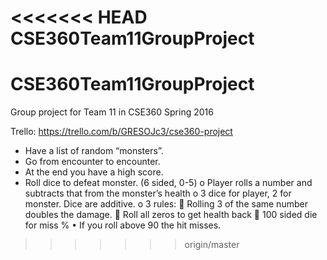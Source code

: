 <<<<<<< HEAD
CSE360Team11GroupProject
=======
# CSE360Team11GroupProject
Group project for Team 11 in CSE360 Spring 2016 

Trello: https://trello.com/b/GRESOJc3/cse360-project

-	Have a list of random “monsters”. 
-	Go from encounter to encounter. 
-	At the end you have a high score. 
-	Roll dice to defeat monster. (6 sided, 0-5)
  o	Player rolls a number and subtracts that from the monster’s health
  o	3 dice for player, 2 for monster. Dice are additive.
  o	3 rules:
      	Rolling 3 of the same number doubles the damage. 
      	Roll all zeros to get health back
      	100 sided die for miss % 
          •	If you roll above 90 the hit misses. 
>>>>>>> origin/master
